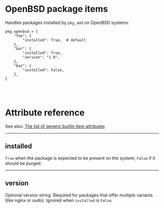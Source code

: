 # OpenBSD package items

Handles packages installed by `pkg_add` on OpenBSD systems.

    pkg_openbsd = {
        "foo": {
            "installed": True,  # default
        },
        "bar": {
            "installed": True,
            "version": "1.0",
        },
        "baz": {
            "installed": False,
        },
    }

<br><br>

# Attribute reference

See also: [The list of generic builtin item attributes](../repo/items.py.md#builtin-item-attributes)

<hr>

## installed

`True` when the package is expected to be present on the system; `False` if it should be purged.

<hr>

## version

Optional version string. Required for packages that offer multiple variants (like nginx or sudo). Ignored when `installed` is `False`.
